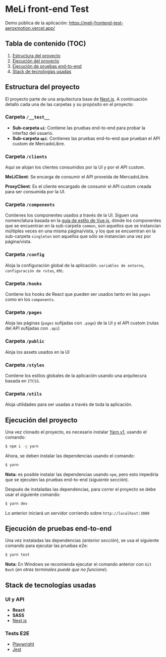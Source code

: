 # MeLi front-end Test

Demo pública de la aplicación: https://meli-frontend-test-aeroxmotion.vercel.app/

## Tabla de contenido (TOC)

1. [Estructura del proyecto](#scaffolding)
2. [Ejecución del proyecto](#dev)
3. [Ejecución de pruebas end-to-end](#e2e)
4. [Stack de tecnologías usadas](#stack)

## <a name="scaffolding"></a> Estructura del proyecto

El proyecto parte de una arquitectura base de [Next.js](https://nextjs.org/).
A continuación detallo cada una de las carpetas y su propósito en el proyecto:

### Carpeta `/__test__`

- **Sub-carpeta `ui`**: Contiene las pruebas end-to-end para probar la interfaz del usuario.
- **Sub-carpeta `api`**: Contienes las pruebas end-to-end que prueban el API custom de MercadoLibre.

### Carpeta `/clients`

Aquí se alojan los clientes consumidos por la UI y por el API custom.

**MeLiClient**: Se encarga de consumir el API proveída de MercadoLibre.

**ProxyClient**: Es el cliente encargado de consumir el API custom creada para ser consumida por la UI.

### Carpeta `/components`

Contienes los componentes usados a través de la UI. Siguen una nomenclatura basada en la [guía de estilo de Vue.js](https://vuejs.org/v2/style-guide), dónde los componentes que se encuentran en la sub-carpeta `common`, son aquellos que se instancian múltiples veces en una misma página/vista, y los que se encuentran en la sub-carpeta `singleton` son aquellos que sólo se instancian una vez por página/vista.

### Carpeta `/config`

Aloja la configuración global de la aplicación. `variables de entorno`, `configuración de rutas`, etc.

### Carpeta `/hooks`

Contiene los hooks de React que pueden ser usados tanto en las `pages` como en los `components`.

### Carpeta `/pages`

Aloja las páginas (`pages` sufijadas con `.page`) de la UI y el API custom (rutas del API sufijadas con `.api`)

### Carpeta `/public`

Aloja los assets usados en la UI

### Carpeta `/styles`

Contiene los estilos globales de la aplicación usando una arquitecura basada en `ITCSS`.

### Carpeta `/utils`

Aloja utilidades para ser usadas a través de toda la aplicación.

## <a name="dev"></a> Ejecución del proyecto

Una vez clonado el proyecto, es necesario instalar [Yarn v1](https://classic.yarnpkg.com/lang/en/), usando el comando:

```bash
$ npm i -g yarn
```

Ahora, se deben instalar las dependencias usando el comando:

```bash
$ yarn
```

**Nota:** es posible instalar las dependencias usando `npm`, pero esto impediría que se ejecuten las pruebas end-to-end (_siguiente sección_).

Después de instaladas las dependencias, para correr el proyecto se debe usar el siguiente comando:

```bash
$ yarn dev
```

Lo anterior iniciará un servidor corriendo sobre `http://localhost:3000`

## <a name="e2e"></a> Ejecución de pruebas end-to-end

Una vez instaladas las dependencias (_anterior sección_), se usa el siguiente comando para ejecutar las pruebas e2e:

```bash
$ yarn test
```

**Nota:** En Windows se recomienda ejecutar el comando anterior con `Git Bash` (_en otras terminales puede que no funcione_).

## <a name="stack"></a> Stack de tecnologías usadas

### UI y API

- **React**
- **SASS**
- [Next.js](https://nextjs.org)

### Tests E2E

- [Playwright](https://playwright.dev)
- [Jest](https://jestjs.io)
